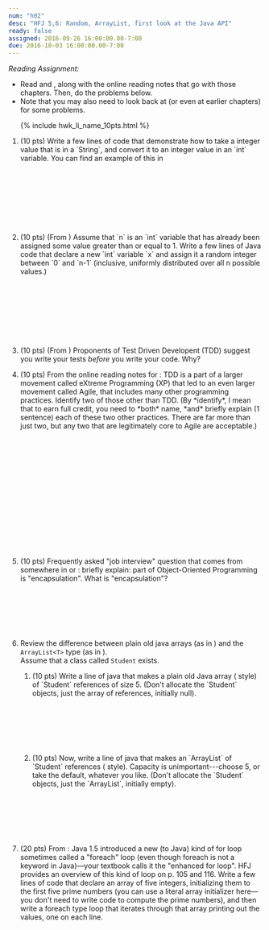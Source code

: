 ```yaml
---
num: "h02"
desc: "HFJ 5,6: Random, ArrayList, first look at the Java API"
ready: false
assigned: 2016-09-26 16:00:00.00-7:00
due: 2016-10-03 16:00:00.00-7:00
---
```


*Reading Assignment:* 

* Read <span data-hfj="5"></span> and <span data-hfj="6"></span>, along with the online reading notes that go with those chapters. Then, do the problems below.
* Note that you may also need to look back at <span data-hfj="4"></span> (or even at earlier chapters) for some problems.

<ol>

{% include hwk_li_name_10pts.html %}


<li style="margin-bottom:10em;" markdown="1">(10 pts) Write a few lines of code that demonstrate how to take a integer value that is in a `String`, and convert it to an integer value in an `int` variable.  You can find an example of this in 
<span data-hfj="5" ></span>
</li>

<li style="margin-bottom:10em;" markdown="1"> (10 pts) (From <span data-hfj="5" />)  Assume that `n` is an `int` variable that has already been assigned some value greater than or equal to 1.    Write a few lines of Java code that declare a new `int` variable `x` and assign it a random integer between `0` and `n-1` (inclusive, uniformly distributed over all n possible values.)



</li>

<li style="margin-bottom:1em;" markdown="1"> 

(10 pts) (From <span data-hfj="5" />)  Proponents of Test Driven Developent (TDD) suggest you write your tests *before* you write your code.    Why?

<div class="pagebreak"></div>

</li>

<li style="margin-bottom:18em;" markdown="1"> 
(10 pts) From the online reading notes for <span data-hfj="5"></span>: TDD is a part of a larger movement called eXtreme Programming (XP) that led to an even larger movement called Agile, that includes many other programming practices.  Identify two of those other than TDD.  (By *identify*, I mean that to earn full credit, you need to *both* name, *and* briefly explain (1 sentence) each of these two other practices.   There are far more than just two, but any two that are legitimately core to Agile are acceptable.)
</li>


<li style="margin-bottom:8em;" markdown="1"> (10 pts) Frequently asked "job interview" question that comes from somewhere in  <span data-hfj="4"></span> or <span data-hfj="5"></span>: briefly explain: part of Object-Oriented Programming is "encapsulation".  What is "encapsulation"?  
</li>

<li style="margin-bottom:8em;" markdown="1"> 

Review the difference between plain old java arrays (as in <span data-hfj="4"></span>)
and the `ArrayList<T>` type (as in <span data-hfj="6"></span>).  
Assume that a class called `Student` exists.

<ol>

<li style="margin-bottom:8em;" markdown="1">(10 pts) Write a line of java that makes a  plain old Java array (<span data-hfj="4"></span> style) of `Student` references of size 5.  (Don't allocate the `Student` objects, just the array of references, initially null).    
</li>

<li style="margin-bottom:8em;" markdown="1">(10 pts) Now, write a line of java that makes an `ArrayList<Student>` of `Student` references (<span data-hfj="6"></span> style).   Capacity is unimportant---choose 5, or take the default, whatever you like.   (Don't allocate the `Student` objects, just the `ArrayList<Student>`, initially empty). 
</li>


</ol>

</li>

<li style="margin-bottom:8em;" markdown="1"> (20 pts) From <span data-hfj="5"></span>: Java 1.5 introduced a new (to Java) kind of for loop sometimes called a "foreach" loop (even though foreach is not a keyword in Java)&mdash;your textbook calls it the "enhanced for loop".  HFJ provides an overview of this kind of loop on p. 105 and 116.   Write a few lines of code that declare an array of five integers, initializing them to the first five prime numbers (you can use a literal array initializer here&mdash;you don't need to write code to compute the prime numbers), and then write a foreach type loop that iterates through that array printing out the values, one on each line.
</li>


</ol>


